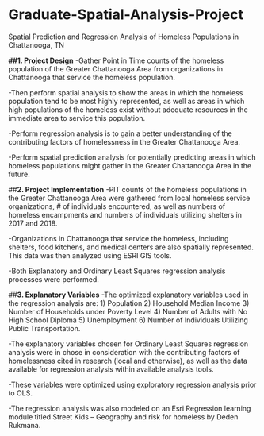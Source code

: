 # Graduate-Spatial-Analysis-Project
Spatial Prediction and Regression Analysis of Homeless Populations in Chattanooga, TN

**##1. Project Design**
-Gather Point in Time counts of the homeless population of the Greater Chattanooga Area from organizations in Chattanooga that service the homeless population.

-Then perform spatial analysis to show the areas in which the homeless population tend to be most highly represented, as well as areas in which high populations of the homeless exist without adequate resources in the immediate area to service this population. 

-Perform regression analysis is to gain a better understanding of the contributing factors of homelessness in the Greater Chattanooga Area. 

-Perform spatial prediction analysis for potentially predicting areas in which homeless populations might gather in the Greater Chattanooga Area in the future.

##**2. Project Implementation**
-PIT counts of the homeless populations in the Greater Chattanooga Area were gathered from local homeless service organizations, # of individuals encountered, as well as numbers of homeless encampments and numbers of individuals utilizing shelters in 2017 and 2018. 

-Organizations in Chattanooga that service the homeless, including shelters, food kitchens, and medical centers are also spatially represented. 
This data was then analyzed using ESRI GIS tools.

-Both Explanatory and Ordinary Least Squares regression analysis processes were performed.

##**3. Explanatory Variables**
-The optimized explanatory variables used in the regression analysis are: 1) Population 2) Household Median Income 3) Number of Households under Poverty Level 4) Number of Adults with No High School Diploma 5) Unemployment 6) Number of Individuals Utilizing Public Transportation.

-The explanatory variables chosen for Ordinary Least Squares regression analysis were in chose in consideration with the contributing factors of homelessness cited in research (local and otherwise), as well as the data available for regression analysis within available analysis tools. 

-These variables were optimized using exploratory regression analysis prior to OLS. 

-The regression analysis was also modeled on an Esri Regression learning module titled Street Kids – Geography and risk for homeless by Deden Rukmana. 
